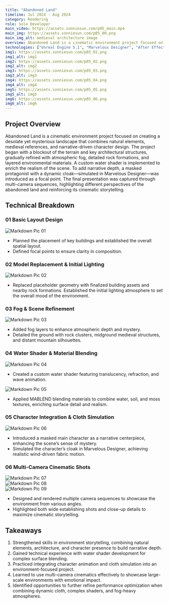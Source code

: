 ```yaml
---
title: "Abandoned Land"
timeline: Jul 2024 - Aug 2024
category: Rendering
role: Sole Developer
main_video: https://assets.sonniesun.com/p05_main.mp4
main_img: https://assets.sonniesun.com/p05_00.png
main_img_alt: medieval architecture image
overview: Abandoned Land is a cinematic environment project focused on creating a desolate yet mysterious landscape that combines natural elements, medieval references, and narrative-driven character design.
technologies: ["Unreal Engine 5.1", "Marvelous Designer", "After Effects"]
img1: https://assets.sonniesun.com/p05_01.png
img1_alt: img1
img2: https://assets.sonniesun.com/p05_02.png
img2_alt: img2
img3: https://assets.sonniesun.com/p05_03.png
img3_alt: img3
img4: https://assets.sonniesun.com/p05_04.png
img4_alt: img4
img5: https://assets.sonniesun.com/p05_05.png
img5_alt: img5
img6: https://assets.sonniesun.com/p05_06.png
img6_alt: img6
---
```


## Project Overview

Abandoned Land is a cinematic environment project focused on creating a desolate yet mysterious landscape that combines natural elements, medieval references, and narrative-driven character design.
The project began with a blockout of the terrain and key architectural structures, gradually refined with atmospheric fog, detailed rock formations, and layered environmental materials. A custom water shader is implemented to enrich the realism of the scene.
To add narrative depth, a masked protagonist with a dynamic cloak—simulated in Marvelous Designer—was introduced as a focal point. The final presentation was captured through multi-camera sequences, highlighting different perspectives of the abandoned land and reinforcing its cinematic storytelling.

## Technical Breakdown

### 01 Basic Layout Design

<img src="https://assets.sonniesun.com/p05_c_01.png" alt="Markdown Pic 01" style="display: block; max-width: min(100%, 800px); height: auto;" />

- Planned the placement of key buildings and established the overall spatial layout.
- Defined focal points to ensure clarity in composition.

### 02 Model Replacement & Initial Lighting

<img src="https://assets.sonniesun.com/p05_c_02.png" alt="Markdown Pic 02" style="display: block; max-width: min(100%, 800px); height: auto;" />

- Replaced placeholder geometry with finalized building assets and nearby rock formations.
Established the initial lighting atmosphere to set the overall mood of the environment.

### 03 Fog & Scene Refinement

<img src="https://assets.sonniesun.com/p05_c_03.png" alt="Markdown Pic 03" style="display: block; max-width: min(100%, 800px); height: auto;" />

- Added fog layers to enhance atmospheric depth and mystery.
- Detailed the ground with rock clusters, midground medieval structures, and distant mountain silhouettes.

### 04 Water Shader & Material Blending

<img src="https://assets.sonniesun.com/p05_c_05.png" alt="Markdown Pic 04" style="display: block; max-width: min(100%, 400px); height: auto;" />

- Created a custom water shader featuring translucency, refraction, and wave animation.

<img src="https://assets.sonniesun.com/p05_c_06.png" alt="Markdown Pic 05" style="display: block; max-width: min(100%, 500px); height: auto;" />

- Applied MABLEND blending materials to combine water, soil, and moss textures, enriching surface detail and realism.

### 05 Character Integration & Cloth Simulation

<img src="https://assets.sonniesun.com/p05_c_07.png" alt="Markdown Pic 06" style="display: block; max-width: min(100%, 800px); height: auto;" />

- Introduced a masked main character as a narrative centerpiece, enhancing the scene’s sense of mystery.
- Simulated the character’s cloak in Marvelous Designer, achieving realistic wind-driven fabric motion.

### 06 Multi-Camera Cinematic Shots

<img src="https://assets.sonniesun.com/p05_c_08.png" alt="Markdown Pic 07" style="display: block; max-width: min(100%, 800px); height: auto;" />

<img src="https://assets.sonniesun.com/p05_c_09.png" alt="Markdown Pic 08" style="display: block; max-width: min(100%, 800px); height: auto;" />

<img src="https://assets.sonniesun.com/p05_c_10.png" alt="Markdown Pic 09" style="display: block; max-width: min(100%, 800px); height: auto;" />

- Designed and rendered multiple camera sequences to showcase the environment from various angles.
- Highlighted both wide establishing shots and close-up details to maximize cinematic storytelling.

## Takeaways

1. Strengthened skills in environment storytelling, combining natural elements, architecture, and character presence to build narrative depth.
2. Gained technical experience with water shader development for complex surface blending.
3. Practiced integrating character animation and cloth simulation into an environment-focused project.
4. Learned to use multi-camera cinematics effectively to showcase large-scale environments with emotional impact.
5. Identified opportunities to further refine performance optimization when combining dynamic cloth, complex shaders, and fog-heavy atmospheres.